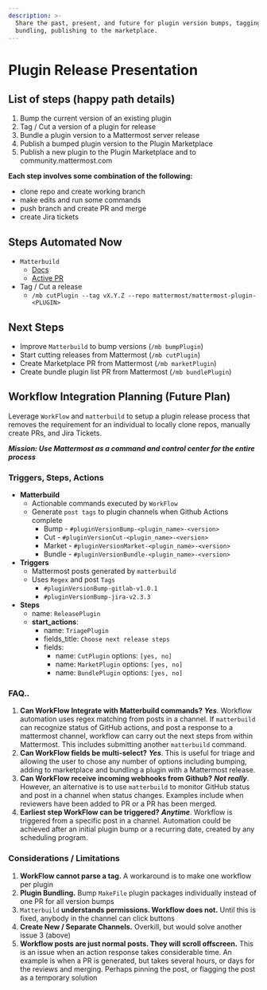 ```yaml
---
description: >-
  Share the past, present, and future for plugin version bumps, tagging,
  bundling, publishing to the marketplace.
---
```


# Plugin Release Presentation

## List of steps \(happy path details\)

1. Bump the current version of an existing plugin
2. Tag / Cut a version of a plugin for release
3. Bundle a plugin version to a Mattermost server release
4. Publish a bumped plugin version to the Plugin Marketplace
5. Publish a new plugin to the Plugin Marketplace and to community.mattermost.com

**Each step involves some combination of the following:**

* clone repo and create working branch
* make edits and run some commands
* push branch and create PR and merge
* create Jira tickets

## Steps Automated Now

* `Matterbuild`
  * [Docs](https://github.com/mattermost/mattermost-developer-documentation/pull/439/files)
  * [Active PR](https://github.com/mattermost/matterbuild/pull/10)
* Tag / Cut a release 
  * `/mb cutPlugin --tag vX.Y.Z --repo mattermost/mattermost-plugin-<PLUGIN>`

## Next Steps

* Improve `Matterbuild` to bump versions \(`/mb bumpPlugin`\)
* Start cutting releases from Mattermost \(`/mb cutPlugin`\)
* Create Marketplace PR from Mattermost \(`/mb marketPlugin`\)
* Create bundle plugin list PR from Mattermost \(`/mb bundlePlugin`\)

## Workflow Integration Planning \(Future Plan\)

Leverage `WorkFlow` and `matterbuild` to setup a plugin release process that removes the requirement for an individual to locally clone repos, manually create PRs, and Jira Tickets.

_**Mission: Use Mattermost as a command and control center for the entire process**_

### Triggers, Steps, Actions

* **Matterbuild**
  * Actionable commands executed by `WorkFlow`
  * Generate `post tags` to plugin channels when Github Actions complete
    * Bump - `#pluginVersionBump-<plugin_name>-<version>`
    * Cut - `#pluginVersionCut-<plugin_name>-<version>`
    * Market - `#pluginVersionMarket-<plugin_name>-<version>`
    * Bundle - `#pluginVersionBundle-<plugin_name>-<version>`
* **Triggers** 
  * Mattermost posts generated by `matterbuild`
  * Uses `Regex` and post `Tags`
    * `#pluginVersionBump-gitlab-v1.0.1`
    * `#pluginVersionBump-jira-v2.3.3`
* **Steps**
  * name: `ReleasePlugin`
  * **start\_actions**:
    * name: `TriagePlugin`
    * fields\_title: `Choose next release steps`
    * fields: 
      * name: `CutPlugin`  options: `[yes, no]`
      * name: `MarketPlugin` options: `[yes, no]`
      * name: `BundlePlugin` options: `[yes, no]`

### **FAQ..**

1. **Can WorkFlow Integrate with Matterbuild commands?** _**Yes**_. Workflow automation uses regex matching from posts in a channel. If `matterbuild` can recognize status of GitHub actions, and post a response to a mattermost channel, workflow can carry out the next steps from within Mattermost. This includes submitting another `matterbuild` command.
2. **Can WorkFlow fields be multi-select?** _**Yes**_. This is useful for triage and allowing the user to chose any number of options including bumping, adding to marketplace and bundling a plugin with a Mattermost release.
3. **Can WorkFlow receive incoming webhooks from Github?** _**Not really**_. However, an alternative is to use `matterbuild` to monitor GitHub status and post in a channel when status changes. Examples include when reviewers have been added to PR or a PR has been merged.
4. **Earliest step WorkFlow can be triggered?** _**Anytime**_. Workflow is triggered from a specific post in a channel. Automation could be achieved after an initial plugin bump or a recurring date, created by any scheduling program.

### Considerations / Limitations

1. **WorkFlow cannot parse a tag.**  A workaround is to make one workflow per plugin
2. **Plugin Bundling.**  Bump `MakeFile` plugin packages individually instead of one PR for all version bumps
3. `Matterbuild` **understands permissions. Workflow does not.**  Until this is fixed, anybody in the channel can click buttons
4. **Create New / Separate Channels.**  Overkill, but would solve another issue 3 \(above\)
5. **Workflow posts are just normal posts.  They will scroll offscreen.**  This is an issue when an action response takes considerable time. An example is when a PR is generated, but takes several hours, or days for the reviews and merging.  Perhaps pinning the post, or flagging the post as a temporary solution

